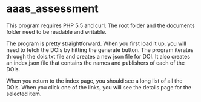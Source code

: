 # aaas_assessment

This program requires PHP 5.5 and curl.  The root folder and the documents folder need to be readable and writable.

The program is pretty straightforward.  When you first load it up, you will need to fetch the DOIs by hitting the generate button.  The program iterates through the dois.txt file and creates a new json file for DOI.  It also creates an index.json file that contains the names and publishers of each of the DOIs.

When you return to the index page, you should see a long list of all the DOIs.  When you click one of the links, you will see the details page for the selected item.